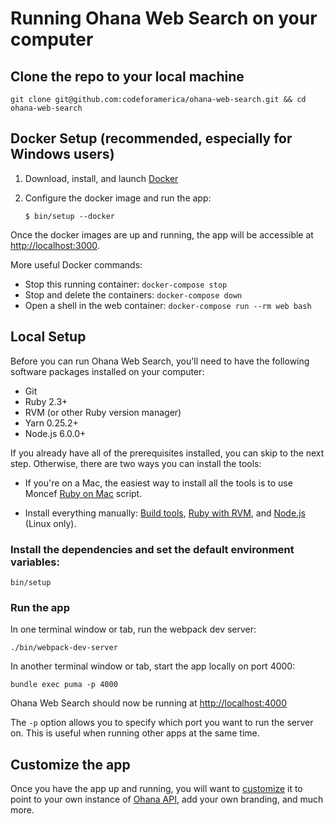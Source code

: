 # Running Ohana Web Search on your computer

## Clone the repo to your local machine

    git clone git@github.com:codeforamerica/ohana-web-search.git && cd ohana-web-search


## Docker Setup (recommended, especially for Windows users)

1. Download, install, and launch [Docker]

1. Configure the docker image and run the app:

   `$ bin/setup --docker`

Once the docker images are up and running, the app will be accessible at
[http://localhost:3000](http://localhost:3000).

More useful Docker commands:

* Stop this running container: `docker-compose stop`
* Stop and delete the containers: `docker-compose down`
* Open a shell in the web container: `docker-compose run --rm web bash`

[Docker]: https://docs.docker.com/engine/installation/


## Local Setup

Before you can run Ohana Web Search, you'll need to have the following software
packages installed on your computer:
- Git
- Ruby 2.3+
- RVM (or other Ruby version manager)
- Yarn 0.25.2+
- Node.js 6.0.0+

If you already have all of the prerequisites installed, you can skip to the
next step. Otherwise, there are two ways you can install the tools:

- If you're on a Mac, the easiest way to install all the tools is to use
Moncef [Ruby on Mac] script.

- Install everything manually: [Build tools], [Ruby with RVM], and
[Node.js][node] (Linux only).

[Ruby on Mac]: https://rubyonmac.dev
[Build tools]: https://github.com/codeforamerica/howto/blob/master/Build-Tools.md
[Ruby with RVM]: https://github.com/codeforamerica/howto/blob/master/Ruby.md
[node]: https://github.com/codeforamerica/howto/blob/master/Node.js.md

### Install the dependencies and set the default environment variables:

    bin/setup

### Run the app
In one terminal window or tab, run the webpack dev server:

    ./bin/webpack-dev-server

In another terminal window or tab, start the app locally on port 4000:

    bundle exec puma -p 4000

Ohana Web Search should now be running at [http://localhost:4000](http://localhost:4000)

The `-p` option allows you to specify which port you want to run the server on. This is useful when running other apps at the same time.

## Customize the app
Once you have the app up and running, you will want to [customize](https://github.com/codeforamerica/ohana-web-search/blob/master/CUSTOMIZE.md) it to point
to your own instance of [Ohana API](https://github.com/codeforamerica/ohana-api),
add your own branding, and much more.
